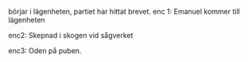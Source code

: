 börjar i lägenheten, partiet har hittat brevet. 
enc 1:
	Emanuel kommer till lägenheten 

enc2:
	Skepnad i skogen vid sågverket

enc3:
	Oden på puben.